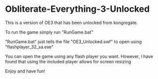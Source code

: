 # Obliterate-Everything-3-Unlocked
This is a version of OE3 that has been unlocked from kongregate.
 
To run the game simply run "RunGame.bat"  

"RunGame.bat" just tells the file "OE3_Unlocked.swf" to open using "flashplayer_32_sa.exe"

You can open the game using any flash player you want. However, I have found that using the included player allows for screen resizing

Enjoy and have fun!
